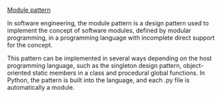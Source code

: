 [Module pattern](https://en.wikipedia.org/wiki/Module_pattern)

In software engineering, the module pattern is a design pattern used to implement the concept of software modules, defined by modular programming, in a programming language with incomplete direct support for the concept.

This pattern can be implemented in several ways depending on the host programming language, such as the singleton design pattern, object-oriented static members in a class and procedural global functions. In Python, the pattern is built into the language, and each .py file is automatically a module.

